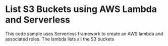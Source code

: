 # List S3 Buckets using AWS Lambda and Serverless

This code sample uses Serverless framework to create an AWS lambda and associated roles.
The lambda lists all the S3 buckets
